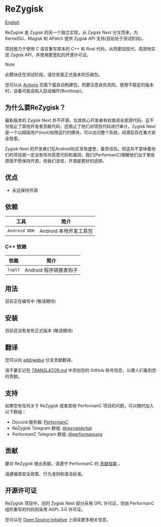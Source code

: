 # ReZygisk

[English](https://github.com/PerformanC/ReZygisk/blob/main/README.md)

ReZygisk 是 Zygisk 的另一个独立实现，从 Zygisk Next 分叉而来，为 KernelSU、Magisk 和 APatch 提供 Zygisk API 支持(目前处于测试阶段)。

项目致力于使用 C 语言重写原本的 C++ 和 Rust 代码，从而更加现代、高效地实现 Zygisk API，并使用更宽松的开源许可证。

> [!NOTE]
> 此模块还在测试阶段，请仅安装正式版本的压缩包。
>
> 您可以从 [Actions](https://github.com/PerformanC/ReZygisk/actions) 页面下载自动构建包，但要注意自负风险。使用不稳定的版本时，设备可能会陷入启动循环(Bootloop)。

## 为什么要ReZygisk？

最新版本的 Zygisk Next 并不开源，仅其核心开发者有权查阅全部源代码。这不仅阻止了其他开发者贡献代码，还阻止了他们对项目代码进行审计。Zygisk Next 是一个以超级用户(root)权限运行的模块，可以访问整个系统，闭源后存在重大安全隐患。

Zygisk Next 的开发者们在Android社区享有盛誉，备受信任。但这并不意味着他们的项目就一定没有任何恶意代码和漏洞。我们(PerformanC)理解他们出于某些原因不愿保持开源，但我们坚信，开源是更好的选择。

## 优点

- 永远保持开源

## 依赖

| 工具          | 简介                               |
|---------------|------------------------------------|
| `Android NDK` | Android 本地开发工具包              |

### C++ 依赖

| 依赖    | 简介                        |
|---------|-----------------------------|
| `lsplt` | Android 程序链接表钩子       |

## 用法

目前正在编写中 (敬请期待)

## 安装

目前还没有发布正式版本 (敬请期待)

## 翻译

您可以向 [add/webui](https://github.com/PerformanC/ReZygisk/tree/add/webui) 分支贡献翻译。

请不要忘记在 [TRANSLATOR.md](https://github.com/PerformanC/ReZygisk/blob/add/webui/TRANSLATOR.md) 中添加您的 GitHub 账号信息，以便人们看到您的贡献。

## 支持

如果您有任何关于 ReZygisk 或者其他 PerformanC 项目的问题，可以随时加入以下群组：

- Discord 服务器: [PerformanC](https://discord.gg/uPveNfTuCJ)
- ReZygisk Telegram 群组: [@rezygiskchat](https://t.me/rezygiskchat)
- PerformanC Telegram 群组: [@performancorg](https://t.me/performancorg)

## 贡献

要对 ReZygisk 做出贡献，请遵守 PerformanC 的 [贡献指南](https://github.com/PerformanC/contributing) 。

请遵循其安全政策、行为准则和语法标准。

## 开源许可证

ReZygisk 项目中，旧的 Zygisk Next 部分采用 GPL 许可证，但由 PerformanC 组织重写的代码则采用 AGPL 3.0 许可证。

您可以在 [Open Source Initiative](https://opensource.org/licenses/AGPL-3.0) 上阅读更多相关信息。
